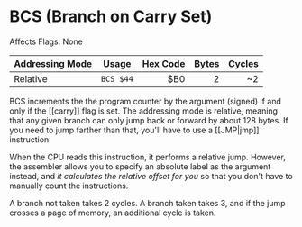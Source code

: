 BCS (Branch on Carry Set)
=========================
Affects Flags: None

| Addressing Mode  | Usage           | Hex Code | Bytes |Cycles  |
|------------------|-----------------|---------:|------:|-------:|
| Relative         |```BCS $44```    | $B0      | 2     |~2      |

BCS increments the the program counter by the argument (signed) if and only
if the [[carry]] flag is set. The addressing mode is relative, meaning that
any given branch can only jump back or forward by about 128 bytes. If you need
to jump farther than that, you'll have to use a [[JMP|jmp]] instruction.

When the CPU reads this instruction, it performs a relative jump. However, the
assembler allows you to specify an absolute label as the argument instead, and
*it calculates the relative offset for you* so that you don't have to manually
count the instructions.

A branch not taken takes 2 cycles. A branch taken takes 3, and if the jump
crosses a page of memory, an additional cycle is taken.

